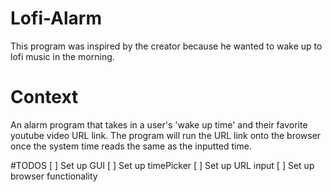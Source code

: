 # Lofi-Alarm
This program was inspired by the creator because he wanted to wake up to lofi music in the morning. 

# Context
An alarm program that takes in a user's 'wake up time' and their favorite youtube video URL link. The program will run the URL link onto the browser once the system time reads the same as the inputted time.

#TODOS
[ ] Set up GUI
[ ] Set up timePicker
[ ] Set up URL input
[ ] Set up browser functionality
